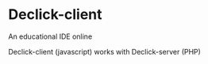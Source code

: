 Declick-client
=========

An educational IDE online

Declick-client (javascript) works with Declick-server (PHP)
